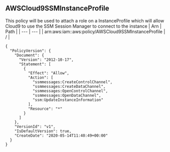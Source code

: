 
## AWSCloud9SSMInstanceProfile
This policy will be used to attach a role on a InstanceProfile which will allow Cloud9 to use the SSM Session Manager to connect to the instance
| Arn | Path |
| --- | --- |
| arn:aws:iam::aws:policy/AWSCloud9SSMInstanceProfile | / |
```
{
  "PolicyVersion": {
    "Document": {
      "Version": "2012-10-17",
      "Statement": [
        {
          "Effect": "Allow",
          "Action": [
            "ssmmessages:CreateControlChannel",
            "ssmmessages:CreateDataChannel",
            "ssmmessages:OpenControlChannel",
            "ssmmessages:OpenDataChannel",
            "ssm:UpdateInstanceInformation"
          ],
          "Resource": "*"
        }
      ]
    },
    "VersionId": "v1",
    "IsDefaultVersion": true,
    "CreateDate": "2020-05-14T11:40:49+00:00"
  }
}
```
